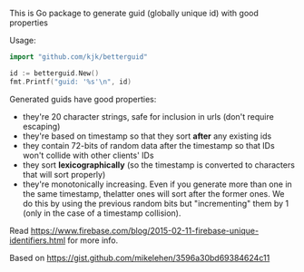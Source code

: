 This is Go package to generate guid (globally unique id) with good properties

Usage:
```go
import "github.com/kjk/betterguid"

id := betterguid.New()
fmt.Printf("guid: '%s'\n", id)
```

Generated guids have good properties:
* they're 20 character strings, safe for inclusion in urls (don't require escaping)
* they're based on timestamp so that they sort **after** any existing ids
* they contain 72-bits of random data after the timestamp so that IDs won't
  collide with other clients' IDs
* they sort **lexicographically** (so the timestamp is converted to characters
  that will sort properly)
* they're monotonically increasing.  Even if you generate more than one in the
  same timestamp, thelatter ones will sort after the former ones.  We do this
  by using the previous random bits but "incrementing" them by 1 (only in the
  case of a timestamp collision).

Read https://www.firebase.com/blog/2015-02-11-firebase-unique-identifiers.html
for more info.

Based on https://gist.github.com/mikelehen/3596a30bd69384624c11
